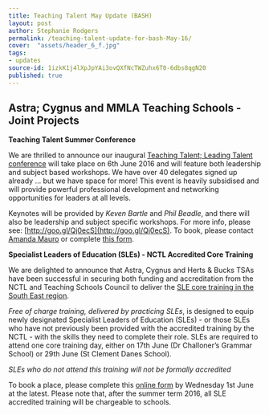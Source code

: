```yaml
---
title: Teaching Talent May Update (BASH)
layout: post
author: Stephanie Rodgers
permalink: /teaching-talent-update-for-bash-May-16/
cover:  "assets/header_6_f.jpg"
tags:
- updates
source-id: 1izkK1j4lXpJpYAi3ovQXfNcTWZuhx6T0-6dbs8qgN20
published: true
---
```


## Astra; Cygnus and MMLA Teaching Schools - Joint Projects

**Teaching Talent Summer Conference**

We are thrilled to announce our inaugural [Teaching Talent; Leading Talent conference](https://drive.google.com/a/challoners.org/file/d/0B8BuYUG--HR0TDVPZll4eV9nZXRXU3QtMWtJYlNuRTluSm4w/view) will take place on 6th June 2016 and will feature both leadership and subject based workshops.  We have over 40 delegates signed up already ... but we have space for more!  This event is heavily subsidised and will provide powerful professional development and networking opportunities for leaders at all levels.

Keynotes will be provided by *Keven Bartle* and *Phil Beadle*, and there will also be leadership and subject specific workshops.  For more info, please see: [http://goo.gl/Qj0ecS](http://goo.gl/Qj0ecS). To book, please contact [Amanda Mauro](mailto:amanda@astra-alliance.com) or complete [this form](http://goo.gl/forms/w4c9BOL2eg).

**Specialist Leaders of Education (SLEs) - NCTL Accredited Core Training**

We are delighted to announce that Astra, Cygnus and Herts & Bucks TSAs have been successful in securing both funding and accreditation from the NCTL and Teaching Schools Council to deliver the [SLE core training in the South East region](http://www.astra-alliance.com/225/latest-news/article/76/specialist-leaders-of-education-sle-core-training).

*Free of charge training, delivered by practicing SLEs*, is designed to equip newly designated Specialist Leaders of Education (SLEs) - or those SLEs who have not previously been provided with the accredited training by the NCTL - with the skills they need to complete their role. SLEs are required to attend one core training day, either on 17th June (Dr Challoner’s Grammar School) or 29th June (St Clement Danes School).

*SLEs who do not attend this training will not be formally accredited* 

To book a place, please complete this [online form](http://goo.gl/forms/zWIzOsVz3I) by Wednesday 1st June at the latest. Please note that, after the summer term 2016, all SLE accredited training will be chargeable to schools.

